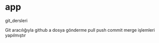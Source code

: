 # app
git_dersleri


Git aracılığıyla github a dosya gönderme pull push commit merge işlemleri yapılmıştır
